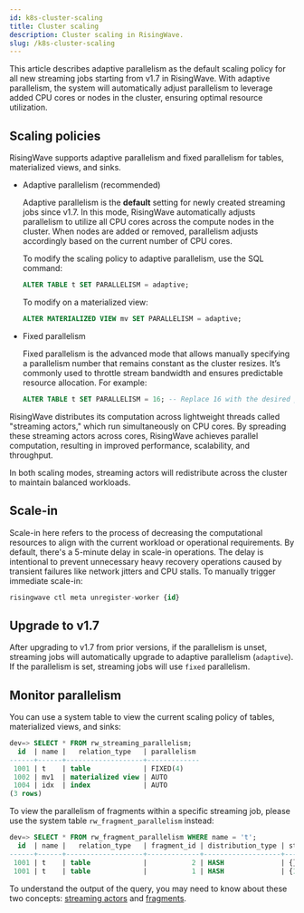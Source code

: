 ```yaml
---
id: k8s-cluster-scaling
title: Cluster scaling
description: Cluster scaling in RisingWave.
slug: /k8s-cluster-scaling
---
```

<head>
  <link rel="canonical" href="https://docs.risingwave.com/docs/current/k8s-cluster-scaling/" />
</head>

This article describes adaptive parallelism as the default scaling policy for all new streaming jobs starting from v1.7 in RisingWave. With adaptive parallelism, the system will automatically adjust parallelism to leverage added CPU cores or nodes in the cluster, ensuring optimal resource utilization.

## Scaling policies

RisingWave supports adaptive parallelism and fixed parallelism for tables, materialized views, and sinks.

- Adaptive parallelism (recommended)

    Adaptive parallelism is the **default** setting for newly created streaming jobs since v1.7. In this mode, RisingWave automatically adjusts parallelism to utilize all CPU cores across the compute nodes in the cluster. When nodes are added or removed, parallelism adjusts accordingly based on the current number of CPU cores.

    To modify the scaling policy to adaptive parallelism, use the SQL command:

    ```sql
    ALTER TABLE t SET PARALLELISM = adaptive;
    ```

    To modify on a materialized view:

    ```sql
    ALTER MATERIALIZED VIEW mv SET PARALLELISM = adaptive;
    ```

- Fixed parallelism

    Fixed parallelism is the advanced mode that allows manually specifying a parallelism number that remains constant as the cluster resizes. It’s commonly used to throttle stream bandwidth and ensures predictable resource allocation. For example:

    ```sql
    ALTER TABLE t SET PARALLELISM = 16; -- Replace 16 with the desired parallelism
    ```

RisingWave distributes its computation across lightweight threads called "streaming actors," which run simultaneously on CPU cores. By spreading these streaming actors across cores, RisingWave achieves parallel computation, resulting in improved performance, scalability, and throughput.

In both scaling modes, streaming actors will redistribute across the cluster to maintain balanced workloads.

## Scale-in

Scale-in here refers to the process of decreasing the computational resources to align with the current workload or operational requirements. By default, there's a 5-minute delay in scale-in operations. The delay is intentional to prevent unnecessary heavy recovery operations caused by transient failures like network jitters and CPU stalls. To manually trigger immediate scale-in:

```sql
risingwave ctl meta unregister-worker {id}
```

## Upgrade to v1.7

After upgrading to v1.7 from prior versions, if the parallelism is unset, streaming jobs will automatically upgrade to adaptive parallelism (`adaptive`). If the parallelism is set, streaming jobs will use `fixed` parallelism.

## Monitor parallelism

You can use a system table to view the current scaling policy of tables, materialized views, and sinks:

```sql
dev=> SELECT * FROM rw_streaming_parallelism;
  id  | name |   relation_type   | parallelism
------+------+-------------------+-------------
 1001 | t    | table             | FIXED(4)
 1002 | mv1  | materialized view | AUTO
 1004 | idx  | index             | AUTO
(3 rows)
```

To view the parallelism of fragments within a specific streaming job, please use the system table `rw_fragment_parallelism` instead:

```sql
dev=> SELECT * FROM rw_fragment_parallelism WHERE name = 't';
  id  | name |   relation_type   | fragment_id | distribution_type | state_table_ids | upstream_fragment_ids |        flags        | parallelism
------+------+-------------------+-------------+-------------------+-----------------+-----------------------+---------------------+-------------
 1001 | t    | table             |           2 | HASH              | {}              | {}                    | {SOURCE,DML}        |           4
 1001 | t    | table             |           1 | HASH              | {1001}          | {2}                   | {MVIEW}             |           4
```

To understand the output of the query, you may need to know about these two concepts: [streaming actors](/concepts/key-concepts.md#streaming-actors) and [fragments](/concepts/key-concepts.md#fragments).

